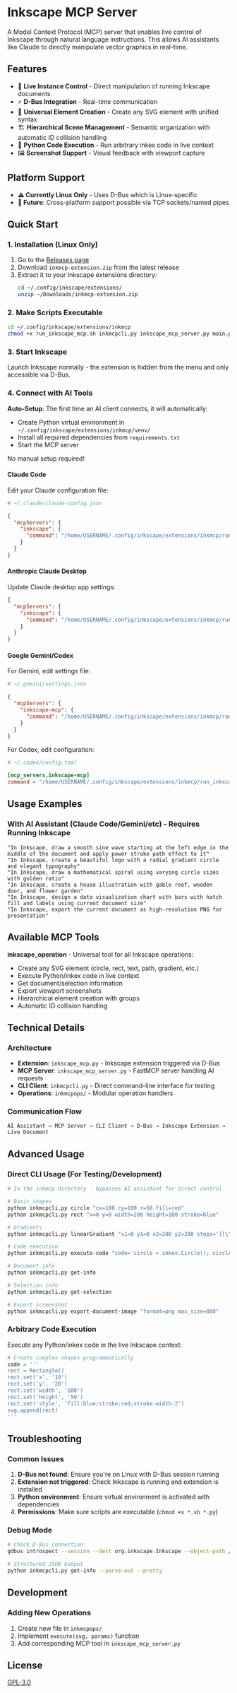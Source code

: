 # Inkscape MCP Server

A Model Context Protocol (MCP) server that enables live control of Inkscape through natural language instructions. This allows AI assistants like Claude to directly manipulate vector graphics in real-time.

## Features

- 🎯 **Live Instance Control** - Direct manipulation of running Inkscape documents
- ⚡ **D-Bus Integration** - Real-time communication
- 🚀 **Universal Element Creation** - Create any SVG element with unified syntax
- 🏗️ **Hierarchical Scene Management** - Semantic organization with automatic ID collision handling
- 📐 **Python Code Execution** - Run arbitrary inkex code in live context
- 🖼️ **Screenshot Support** - Visual feedback with viewport capture

## Platform Support

- **⚠️ Currently Linux Only** - Uses D-Bus which is Linux-specific
- **🔮 Future**: Cross-platform support possible via TCP sockets/named pipes

## Quick Start

### 1. Installation (Linux Only)

1. Go to the [Releases page](https://github.com/Shriinivas/inkmcp/releases)
2. Download `inkmcp-extension.zip` from the latest release
3. Extract it to your Inkscape extensions directory:
   ```bash
   cd ~/.config/inkscape/extensions/
   unzip ~/Downloads/inkmcp-extension.zip
   ```


### 2. Make Scripts Executable

```bash
cd ~/.config/inkscape/extensions/inkmcp
chmod +x run_inkscape_mcp.sh inkmcpcli.py inkscape_mcp_server.py main.py
```

### 3. Start Inkscape
Launch Inkscape normally - the extension is hidden from the menu and only accessible via D-Bus.

### 4. Connect with AI Tools

**Auto-Setup**: The first time an AI client connects, it will automatically:
- Create Python virtual environment in `~/.config/inkscape/extensions/inkmcp/venv/`
- Install all required dependencies from `requirements.txt`
- Start the MCP server

No manual setup required!

#### Claude Code
Edit your Claude configuration file:
```bash
# ~/.claude/claude-config.json
```
```json
{
  "mcpServers": {
    "inkscape": {
      "command": "/home/USERNAME/.config/inkscape/extensions/inkmcp/run_inkscape_mcp.sh"
    }
  }
}
```

#### Anthropic Claude Desktop
Update Claude desktop app settings:
```json
{
  "mcpServers": {
    "inkscape": {
      "command": "/home/USERNAME/.config/inkscape/extensions/inkmcp/run_inkscape_mcp.sh"
    }
  }
}
```

#### Google Gemini/Codex
For Gemini, edit settings file:
```bash
# ~/.gemini/settings.json
```
```json
{
  "mcpServers": {
    "inkscape-mcp": {
      "command": "/home/USERNAME/.config/inkscape/extensions/inkmcp/run_inkscape_mcp.sh"
    }
  }
}
```

For Codex, edit configuration:
```bash
# ~/.codex/config.toml
```
```toml
[mcp_servers.inkscape-mcp]
command = "/home/USERNAME/.config/inkscape/extensions/inkmcp/run_inkscape_mcp.sh"
```


## Usage Examples

### With AI Assistant (Claude Code/Gemini/etc) - Requires Running Inkscape
```
"In Inkscape, draw a smooth sine wave starting at the left edge in the middle of the document and apply power stroke path effect to it"
"In Inkscape, create a beautiful logo with a radial gradient circle and elegant typography"
"In Inkscape, draw a mathematical spiral using varying circle sizes with golden ratio"
"In Inkscape, create a house illustration with gable roof, wooden door, and flower garden"
"In Inkscape, design a data visualization chart with bars with hatch fill and labels using current document size"
"In Inkscape, export the current document as high-resolution PNG for presentation"
```

## Available MCP Tools

**inkscape_operation** - Universal tool for all Inkscape operations:
- Create any SVG element (circle, rect, text, path, gradient, etc.)
- Execute Python/inkex code in live context
- Get document/selection information
- Export viewport screenshots
- Hierarchical element creation with groups
- Automatic ID collision handling

## Technical Details

### Architecture
- **Extension**: `inkscape_mcp.py` - Inkscape extension triggered via D-Bus
- **MCP Server**: `inkscape_mcp_server.py` - FastMCP server handling AI requests
- **CLI Client**: `inkmcpcli.py` - Direct command-line interface for testing
- **Operations**: `inkmcpops/` - Modular operation handlers

### Communication Flow
```
AI Assistant → MCP Server → CLI Client → D-Bus → Inkscape Extension → Live Document
```

## Advanced Usage

### Direct CLI Usage (For Testing/Development)
```bash
# In the inkmcp directory - bypasses AI assistant for direct control

# Basic shapes
python inkmcpcli.py circle "cx=100 cy=100 r=50 fill=red"
python inkmcpcli.py rect "x=0 y=0 width=200 height=100 stroke=blue"

# Gradients
python inkmcpcli.py linearGradient "x1=0 y1=0 x2=200 y2=200 stops='[[\"0%\",\"green\"],[\"50%\",\"yellow\"],[\"100%\",\"red\"]]'"

# Code execution
python inkmcpcli.py execute-code "code='circle = inkex.Circle(); circle.set(\"cx\", \"150\"); circle.set(\"cy\", \"100\"); circle.set(\"r\", \"25\"); svg.append(circle)'"

# Document info
python inkmcpcli.py get-info

# Selection info
python inkmcpcli.py get-selection

# Export screenshot
python inkmcpcli.py export-document-image "format=png max_size=800"
```

### Arbitrary Code Execution
Execute any Python/inkex code in the live Inkscape context:
```python
# Create complex shapes programmatically
code = '''
rect = Rectangle()
rect.set('x', '10')
rect.set('y', '20')
rect.set('width', '100')
rect.set('height', '50')
rect.set('style', 'fill:blue;stroke:red;stroke-width:2')
svg.append(rect)
'''
```


## Troubleshooting

### Common Issues

1. **D-Bus not found**: Ensure you're on Linux with D-Bus session running
2. **Extension not triggered**: Check Inkscape is running and extension is installed
3. **Python environment**: Ensure virtual environment is activated with dependencies
4. **Permissions**: Make sure scripts are executable (`chmod +x *.sh *.py`)

### Debug Mode
```bash
# Check D-Bus connection
gdbus introspect --session --dest org.inkscape.Inkscape --object-path /org/inkscape/Inkscape

# Structured JSON output
python inkmcpcli.py get-info --parse-out --pretty
```

## Development

### Adding New Operations
1. Create new file in `inkmcpops/`
2. Implement `execute(svg, params)` function
3. Add corresponding MCP tool in `inkscape_mcp_server.py`


## License

[GPL-3.0](https://github.com/Shriinivas/inkmcp/blob/main/LICENSE)

